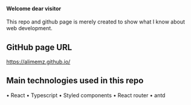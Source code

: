 #### Welcome dear visitor

This repo and github page is merely created to show what I know about web development.

## GitHub page URL

https://alimemz.github.io/

## Main technologies used in this repo

• React
• Typescript
• Styled components
• React router
• antd
